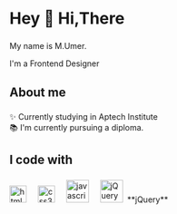 <h1 align="left">Hey 👋 Hi,There</h1>

###

<p align="left">My name is M.Umer.</p>
<p align="left"> I'm a Frontend Designer </p>

###

<h2 align="left">About me</h2>

###

<p align="left">✨ Currently studying in Aptech Institute<br>📚 I'm currently pursuing a diploma.

###

<h2 align="left">I code with</h2>

###

<div align="left">


  <img src="https://cdn.jsdelivr.net/gh/devicons/devicon/icons/html5/html5-original.svg" height="30" alt="html5 logo"  />
  <img width="12" />
  <img src="https://cdn.jsdelivr.net/gh/devicons/devicon/icons/css3/css3-original.svg" height="30" alt="css3 logo"  />
  <img width="12" />
   <img src="https://cdn.jsdelivr.net/gh/devicons/devicon/icons/javascript/javascript-original.svg" height="40" alt="javascript logo"  />
  <img width="12" />



<img src="https://cdn.jsdelivr.net/gh/devicons/devicon/icons/jquery/jquery-original.svg" height="40" alt="jQuery logo" />
&nbsp;**jQuery**





 
</div>

###
